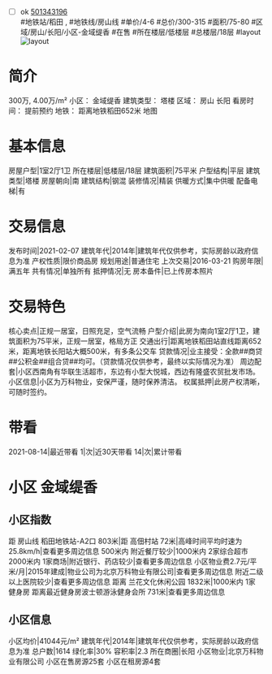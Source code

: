 - [ ] ok [501343196](https://bj.5i5j.com/ershoufang/501343196.html)  
 #地铁站/稻田 ,  #地铁线/房山线
#单价/4-6 #总价/300-315 #面积/75-80   #区域/房山/长阳/小区-金域缇香 #在售 #所在楼层/低楼层 #总楼层/18层 #layout 
![layout](http://image2a.5i5j.com/bdir/layout/c7312e78cd0a4240a6b47a0c63dcaf14.jpg_P5.jpg) 
# 简介 
 300万,  4.00万/m² 
小区： 金域缇香
建筑类型： 塔楼
区域： 房山 长阳
看房时间： 提前预约
地铁： 距离地铁稻田652米 地图
# 基本信息 
 房屋户型|1室2厅1卫
所在楼层|低楼层/18层
建筑面积|75平米
户型结构|平层
建筑类型|塔楼
房屋朝向|南
建筑结构|钢混
装修情况|精装
供暖方式|集中供暖
配备电梯|有
# 交易信息 
 发布时间|2021-02-07
建筑年代|2014年|建筑年代仅供参考，实际房龄以政府信息为准
产权性质|限价商品房
规划用途|普通住宅
上次交易|2016-03-21
购房年限|满五年
共有情况|单独所有
抵押情况|无
房本备件|已上传房本照片
# 交易特色 
 核心卖点|正规一居室，日照充足，空气流畅
户型介绍|此房为南向1室2厅1卫，建筑面积为75平米，正规一居室，格局方正
交通出行|距离地铁稻田站直线距离652米，距离地铁长阳站大概500米，有多条公交车
贷款情况|业主接受：全款##商贷##公积金##组合贷##均可。（贷款情况仅供参考，最终以实际情况为准）
周边配套|小区西南角有华联生活超市，东边有小型大悦城，西边有隆盛农贸批发市场。
小区信息|小区为万科物业，安保严谨，随时保养清洁。
权属抵押|此房产权清晰，可随时签约。
# 带看 
 2021-08-14|最近带看	 1|次|近30天带看	 14|次|累计带看
# 小区 金域缇香
## 小区指数 
 距 房山线 稻田地铁站-A2口 803米|距 高佃村站 72米|高峰时间平均时速为25.8km/h|查看更多周边信息
500米内 附近餐厅较少|1000米内 2家综合超市
2000米内 1家商场|附近银行、药店较少|查看更多周边信息
小区物业费2.7元/平米/月|2015年建成|物业公司为北京万科物业有限公司|查看更多周边信息
附近二级以上医院较少|查看更多周边信息
距离 兰花文化休闲公园 1832米|1000米内 1家 健身房
距离最近健身房波士顿游泳健身会所 731米|查看更多周边信息
## 小区信息 
 小区均价|41044元/m²
建筑年代|2014年|建筑年代仅供参考，实际房龄以政府信息为准
总户数|1614
绿化率|30%
容积率|2.3
所在商圈|长阳
小区物业|北京万科物业有限公司
小区在售房源25套
小区在租房源4套
